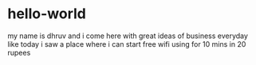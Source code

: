 # hello-world
my name is dhruv and i come here with great ideas of business everyday
like today i saw a place where i can start free wifi using for 10 mins in 20 rupees

